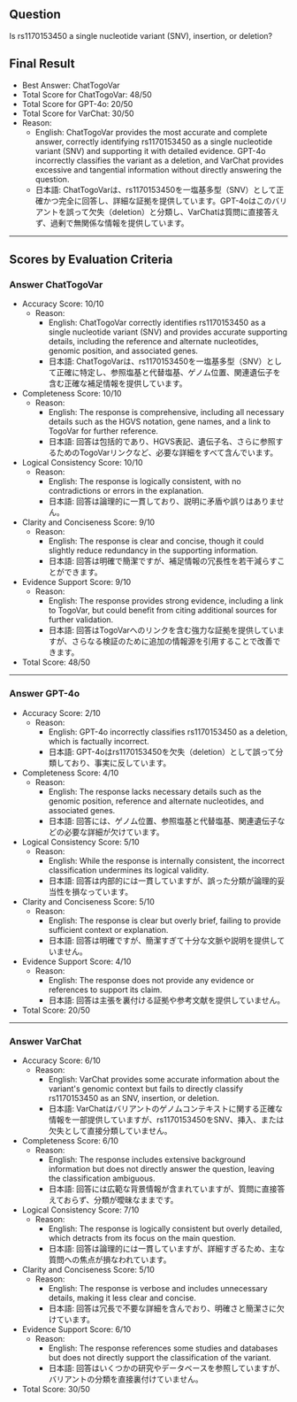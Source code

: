 ## Question

Is rs1170153450 a single nucleotide variant (SNV), insertion, or deletion?

## Final Result

- Best Answer: ChatTogoVar
- Total Score for ChatTogoVar: 48/50
- Total Score for GPT-4o: 20/50
- Total Score for VarChat: 30/50
- Reason:
  - English: ChatTogoVar provides the most accurate and complete answer, correctly identifying rs1170153450 as a single nucleotide variant (SNV) and supporting it with detailed evidence. GPT-4o incorrectly classifies the variant as a deletion, and VarChat provides excessive and tangential information without directly answering the question.
  - 日本語: ChatTogoVarは、rs1170153450を一塩基多型（SNV）として正確かつ完全に回答し、詳細な証拠を提供しています。GPT-4oはこのバリアントを誤って欠失（deletion）と分類し、VarChatは質問に直接答えず、過剰で無関係な情報を提供しています。

---

## Scores by Evaluation Criteria

### Answer ChatTogoVar
- Accuracy Score: 10/10
  - Reason: 
    - English: ChatTogoVar correctly identifies rs1170153450 as a single nucleotide variant (SNV) and provides accurate supporting details, including the reference and alternate nucleotides, genomic position, and associated genes.
    - 日本語: ChatTogoVarは、rs1170153450を一塩基多型（SNV）として正確に特定し、参照塩基と代替塩基、ゲノム位置、関連遺伝子を含む正確な補足情報を提供しています。
- Completeness Score: 10/10
  - Reason: 
    - English: The response is comprehensive, including all necessary details such as the HGVS notation, gene names, and a link to TogoVar for further reference.
    - 日本語: 回答は包括的であり、HGVS表記、遺伝子名、さらに参照するためのTogoVarリンクなど、必要な詳細をすべて含んでいます。
- Logical Consistency Score: 10/10
  - Reason: 
    - English: The response is logically consistent, with no contradictions or errors in the explanation.
    - 日本語: 回答は論理的に一貫しており、説明に矛盾や誤りはありません。
- Clarity and Conciseness Score: 9/10
  - Reason: 
    - English: The response is clear and concise, though it could slightly reduce redundancy in the supporting information.
    - 日本語: 回答は明確で簡潔ですが、補足情報の冗長性を若干減らすことができます。
- Evidence Support Score: 9/10
  - Reason: 
    - English: The response provides strong evidence, including a link to TogoVar, but could benefit from citing additional sources for further validation.
    - 日本語: 回答はTogoVarへのリンクを含む強力な証拠を提供していますが、さらなる検証のために追加の情報源を引用することで改善できます。
- Total Score: 48/50

---

### Answer GPT-4o
- Accuracy Score: 2/10
  - Reason: 
    - English: GPT-4o incorrectly classifies rs1170153450 as a deletion, which is factually incorrect.
    - 日本語: GPT-4oはrs1170153450を欠失（deletion）として誤って分類しており、事実に反しています。
- Completeness Score: 4/10
  - Reason: 
    - English: The response lacks necessary details such as the genomic position, reference and alternate nucleotides, and associated genes.
    - 日本語: 回答には、ゲノム位置、参照塩基と代替塩基、関連遺伝子などの必要な詳細が欠けています。
- Logical Consistency Score: 5/10
  - Reason: 
    - English: While the response is internally consistent, the incorrect classification undermines its logical validity.
    - 日本語: 回答は内部的には一貫していますが、誤った分類が論理的妥当性を損なっています。
- Clarity and Conciseness Score: 5/10
  - Reason: 
    - English: The response is clear but overly brief, failing to provide sufficient context or explanation.
    - 日本語: 回答は明確ですが、簡潔すぎて十分な文脈や説明を提供していません。
- Evidence Support Score: 4/10
  - Reason: 
    - English: The response does not provide any evidence or references to support its claim.
    - 日本語: 回答は主張を裏付ける証拠や参考文献を提供していません。
- Total Score: 20/50

---

### Answer VarChat
- Accuracy Score: 6/10
  - Reason: 
    - English: VarChat provides some accurate information about the variant's genomic context but fails to directly classify rs1170153450 as an SNV, insertion, or deletion.
    - 日本語: VarChatはバリアントのゲノムコンテキストに関する正確な情報を一部提供していますが、rs1170153450をSNV、挿入、または欠失として直接分類していません。
- Completeness Score: 6/10
  - Reason: 
    - English: The response includes extensive background information but does not directly answer the question, leaving the classification ambiguous.
    - 日本語: 回答には広範な背景情報が含まれていますが、質問に直接答えておらず、分類が曖昧なままです。
- Logical Consistency Score: 7/10
  - Reason: 
    - English: The response is logically consistent but overly detailed, which detracts from its focus on the main question.
    - 日本語: 回答は論理的には一貫していますが、詳細すぎるため、主な質問への焦点が損なわれています。
- Clarity and Conciseness Score: 5/10
  - Reason: 
    - English: The response is verbose and includes unnecessary details, making it less clear and concise.
    - 日本語: 回答は冗長で不要な詳細を含んでおり、明確さと簡潔さに欠けています。
- Evidence Support Score: 6/10
  - Reason: 
    - English: The response references some studies and databases but does not directly support the classification of the variant.
    - 日本語: 回答はいくつかの研究やデータベースを参照していますが、バリアントの分類を直接裏付けていません。
- Total Score: 30/50